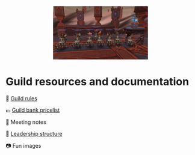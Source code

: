 <head>
<link rel="stylesheet" type="text/css" href="/css/main.css">
</head>

  
<div align="center"> <img src="images/groupmount.png" alt="drawing" width="50%"/>  </div>

# Guild resources and documentation  

:page_with_curl: [Guild rules](/rules) 

:pound: [Guild bank pricelist](pricelist.md)

:closed_book: Meeting notes 

:crown: [Leadership structure](/leadership)

:camera: Fun images 
  


